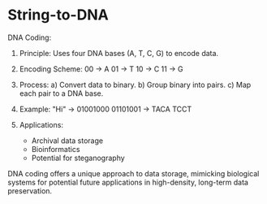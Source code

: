 # String-to-DNA

DNA Coding:

1. Principle: Uses four DNA bases (A, T, C, G) to encode data.

2. Encoding Scheme:
   00 -> A
   01 -> T
   10 -> C
   11 -> G

3. Process:
   a) Convert data to binary.
   b) Group binary into pairs.
   c) Map each pair to a DNA base.

4. Example:
   "Hi" -> 01001000 01101001 -> TACA TCCT

5. Applications:
   - Archival data storage
   - Bioinformatics
   - Potential for steganography

DNA coding offers a unique approach to data storage, mimicking biological systems for potential future applications in high-density, long-term data preservation.

